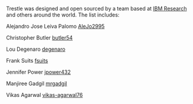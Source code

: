 Trestle was designed and open sourced by a team based at [IBM Research](https://www.research.ibm.com/) and others around the world.  The list includes:

Alejandro Jose Leiva Palomo [AleJo2995](https://github.com/AleJo2995)

Christopher Butler [butler54](https://github.com/butler54)

Lou Degenaro [degenaro](https://github.com/degenaro)

Frank Suits [fsuits](https://github.com/fsuits)

Jennifer Power [jpower432](https://github.com/jpower432)

Manjiree Gadgil [mrgadgil](https://github.com/mrgadgil)

Vikas Agarwal [vikas-agarwal76](https://github.com/vikas-agarwal76)
